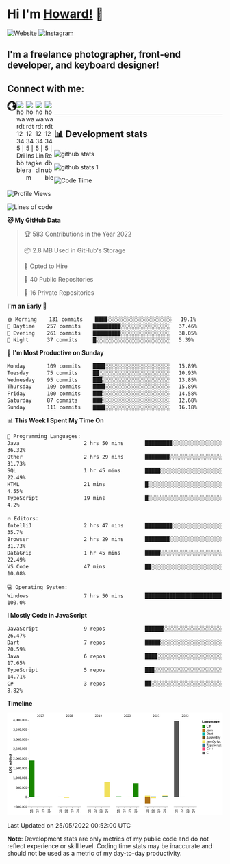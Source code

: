 # Hi I'm [Howard!][website] 👋

[![Website](https://img.shields.io/website?label=howardt12345.com&style=for-the-badge&url=https%3A%2F%2Fhowardt12345.com)](https://howardt12345.com)
[![Instagram](https://img.shields.io/badge/instagram-%23E4405F.svg?&style=for-the-badge&logo=instagram&logoColor=white)](https://instagram.com/howardt12345)

I'm a freelance photographer, front-end developer, and keyboard designer!
---

## Connect with me:

[<img align="left" alt="howardt12345.com" width="22px" src="https://raw.githubusercontent.com/iconic/open-iconic/master/svg/globe.svg" />][website]
[<img align="left" alt="howardt12345 | Dribbble" width="22px" src="https://cdn.jsdelivr.net/npm/simple-icons@v3/icons/dribbble.svg" />][dribbble]
[<img align="left" alt="howardt12345 | Instagram" width="22px" src="https://cdn.jsdelivr.net/npm/simple-icons@v3/icons/instagram.svg" />][instagram]
[<img align="left" alt="howardt12345 | LinkedIn" width="22px" src="https://cdn.jsdelivr.net/npm/simple-icons@v3/icons/linkedin.svg" />][linkedin]
[<img align="left" alt="howardt12345 | Redbubble" width="22px" src="https://cdn.jsdelivr.net/npm/simple-icons@v3/icons/redbubble.svg" />][redbubble]

<br />

---

## 📊 Development stats

![github stats](https://github-readme-stats.vercel.app/api?username=howardt12345&show_icons=true&hide_border=true&theme=dark&hide=contribs,issues)

![github stats 1](https://github-readme-stats.vercel.app/api/top-langs?username=howardt12345&langs_count=8&show_icons=true&hide_border=true&theme=dark&layout=compact)

<!--START_SECTION:waka-->
![Code Time](http://img.shields.io/badge/Code%20Time-0%20secs-blue)

![Profile Views](http://img.shields.io/badge/Profile%20Views-1-blue)

![Lines of code](https://img.shields.io/badge/From%20Hello%20World%20I%27ve%20Written-7%20Million%20lines%20of%20code-blue)

**🐱 My GitHub Data** 

> 🏆 583 Contributions in the Year 2022
 > 
> 📦 2.8 MB Used in GitHub's Storage 
 > 
> 💼 Opted to Hire
 > 
> 📜 40 Public Repositories 
 > 
> 🔑 16 Private Repositories  
 > 
**I'm an Early 🐤** 

```text
🌞 Morning    131 commits    ████░░░░░░░░░░░░░░░░░░░░░   19.1% 
🌆 Daytime    257 commits    █████████░░░░░░░░░░░░░░░░   37.46% 
🌃 Evening    261 commits    █████████░░░░░░░░░░░░░░░░   38.05% 
🌙 Night      37 commits     █░░░░░░░░░░░░░░░░░░░░░░░░   5.39%

```
📅 **I'm Most Productive on Sunday** 

```text
Monday       109 commits    ████░░░░░░░░░░░░░░░░░░░░░   15.89% 
Tuesday      75 commits     ██░░░░░░░░░░░░░░░░░░░░░░░   10.93% 
Wednesday    95 commits     ███░░░░░░░░░░░░░░░░░░░░░░   13.85% 
Thursday     109 commits    ████░░░░░░░░░░░░░░░░░░░░░   15.89% 
Friday       100 commits    ███░░░░░░░░░░░░░░░░░░░░░░   14.58% 
Saturday     87 commits     ███░░░░░░░░░░░░░░░░░░░░░░   12.68% 
Sunday       111 commits    ████░░░░░░░░░░░░░░░░░░░░░   16.18%

```


📊 **This Week I Spent My Time On** 

```text
💬 Programming Languages: 
Java                     2 hrs 50 mins       █████████░░░░░░░░░░░░░░░░   36.32% 
Other                    2 hrs 29 mins       ████████░░░░░░░░░░░░░░░░░   31.73% 
SQL                      1 hr 45 mins        █████░░░░░░░░░░░░░░░░░░░░   22.49% 
HTML                     21 mins             █░░░░░░░░░░░░░░░░░░░░░░░░   4.55% 
TypeScript               19 mins             █░░░░░░░░░░░░░░░░░░░░░░░░   4.2%

🔥 Editors: 
IntelliJ                 2 hrs 47 mins       █████████░░░░░░░░░░░░░░░░   35.7% 
Browser                  2 hrs 29 mins       ████████░░░░░░░░░░░░░░░░░   31.73% 
DataGrip                 1 hr 45 mins        █████░░░░░░░░░░░░░░░░░░░░   22.49% 
VS Code                  47 mins             ██░░░░░░░░░░░░░░░░░░░░░░░   10.08%

💻 Operating System: 
Windows                  7 hrs 50 mins       █████████████████████████   100.0%

```

**I Mostly Code in JavaScript** 

```text
JavaScript               9 repos             ██████░░░░░░░░░░░░░░░░░░░   26.47% 
Dart                     7 repos             █████░░░░░░░░░░░░░░░░░░░░   20.59% 
Java                     6 repos             ████░░░░░░░░░░░░░░░░░░░░░   17.65% 
TypeScript               5 repos             ███░░░░░░░░░░░░░░░░░░░░░░   14.71% 
C#                       3 repos             ██░░░░░░░░░░░░░░░░░░░░░░░   8.82%

```


**Timeline**

![Chart not found](https://raw.githubusercontent.com/howardt12345/howardt12345/master/charts/bar_graph.png) 


 Last Updated on 25/05/2022 00:52:00 UTC
<!--END_SECTION:waka-->

**Note**: Development stats are only metrics of my public code and do not reflect experience or skill level. Coding time stats may be inaccurate and should not be used as a metric of my day-to-day productivity.

[website]: https://howardt12345.com
[dribbble]: https://dribbble.com/howardt12345
[instagram]: https://instagram.com/howardt12345
[linkedin]: https://linkedin.com/in/howardt12345
[redbubble]: https://www.redbubble.com/people/howardt12345/
